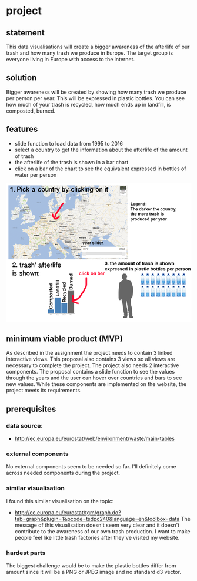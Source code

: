 # project

## statement
This data visualisations will create a bigger awareness of the afterlife of our trash and how many trash we produce in Europe.
The target group is everyone living in Europe with access to the internet.

## solution
Bigger awareness will be created by showing how many trash we produce per person per year. This will be expressed in plastic bottles. You can see how much of your trash is recycled, how much ends up in landfill, is composted, burned.

## features
- slide function to load data from 1995 to 2016
- select a country to get the information about the afterlife of the amount of trash
- the afterlife of the trash is shown in a bar chart
- click on a bar of the chart to see the equivalent expressed in bottles of water per person

![](doc/project_visualisatie.png)

## minimum viable product (MVP)
As described in the assignment the project needs to contain 3 linked interactive views. This proposal also contains 3 views so all views are necessary to complete the project.
The project also needs 2 interactive components. The proposal contains a slide function to see the values through the years and the user can hover over countries and bars to see new values.
While these components are implemented on the website, the project meets its requirements.

## prerequisites
### data source:
- http://ec.europa.eu/eurostat/web/environment/waste/main-tables
### external components
No external components seem to be needed so far. I'll definitely come across needed components during the project.
### similar visualisation
I found this similar visualisation on the topic:
- http://ec.europa.eu/eurostat/tgm/graph.do?tab=graph&plugin=1&pcode=tsdpc240&language=en&toolbox=data
The message of this visualisation doesn't seem very clear and it doesn't contribute to the awareness of our own trash production. I want to make people feel like little trash factories after they've visited my website.
### hardest parts
The biggest challenge would be to make the plastic bottles differ from amount since it will be a PNG or JPEG image and no standard d3 vector.
